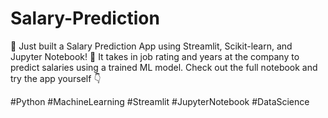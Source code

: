 # Salary-Prediction
🚀 Just built a Salary Prediction App using Streamlit, Scikit-learn, and Jupyter Notebook!
🧠 It takes in job rating and years at the company to predict salaries using a trained ML model.
Check out the full notebook and try the app yourself 👇

#Python #MachineLearning #Streamlit #JupyterNotebook #DataScience

